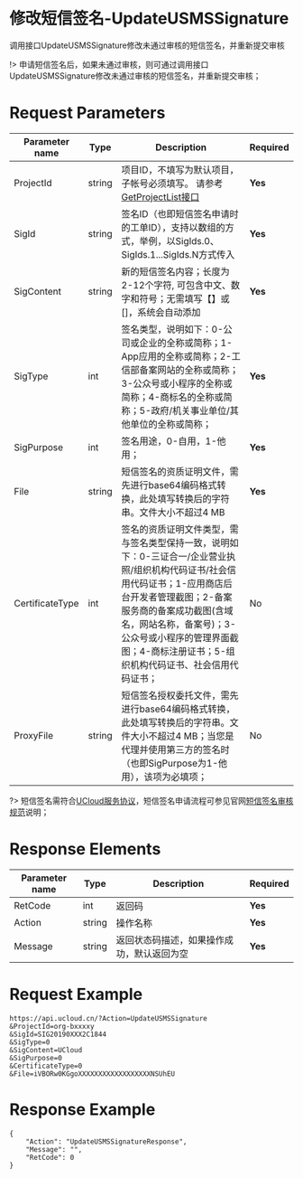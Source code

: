 # 修改短信签名-UpdateUSMSSignature

调用接口UpdateUSMSSignature修改未通过审核的短信签名，并重新提交审核

!> 申请短信签名后，如果未通过审核，则可通过调用接口UpdateUSMSSignature修改未通过审核的短信签名，并重新提交审核；

# Request Parameters
|Parameter name|Type|Description|Required|
|---|---|---|---|
|ProjectId|string|项目ID，不填写为默认项目，子帐号必须填写。 请参考[GetProjectList接口](api/summary/get_project_list)|**Yes**|
|SigId|string|签名ID（也即短信签名申请时的工单ID），支持以数组的方式，举例，以SigIds.0、SigIds.1...SigIds.N方式传入   |**Yes**|
|SigContent|string|新的短信签名内容；长度为2-12个字符, 可包含中文、数字和符号；无需填写【】或[]，系统会自动添加|**Yes**|
|SigType|int|签名类型，说明如下：0-公司或企业的全称或简称；1-App应用的全称或简称；2-工信部备案网站的全称或简称；3-公众号或小程序的全称或简称；4-商标名的全称或简称；5-政府/机关事业单位/其他单位的全称或简称；|**Yes**|
|SigPurpose|int|签名用途，0-自用，1-他用；|**Yes**|
|File|string|短信签名的资质证明文件，需先进行base64编码格式转换，此处填写转换后的字符串。文件大小不超过4 MB|**Yes**|
|CertificateType|int|签名的资质证明文件类型，需与签名类型保持一致，说明如下：0-三证合一/企业营业执照/组织机构代码证书/社会信用代码证书；1-应用商店后台开发者管理截图；2-备案服务商的备案成功截图(含域名，网站名称，备案号)；3-公众号或小程序的管理界面截图；4-商标注册证书；5-组织机构代码证书、社会信用代码证书；|No|
|ProxyFile|string|短信签名授权委托文件，需先进行base64编码格式转换，此处填写转换后的字符串。文件大小不超过4 MB；当您是代理并使用第三方的签名时（也即SigPurpose为1-他用），该项为必填项；|No|

?> 短信签名需符合[UCloud服务协议](https://docs.ucloud.cn/management_monitor/usms/introduction/service_level)，短信签名申请流程可参见官网[短信签名审核规范](https://docs.ucloud.cn/management_monitor/usms/introduction/2005/2103)说明；

# Response Elements
|Parameter name|Type|Description|Required|
|---|---|---|---|
|RetCode|int|返回码|**Yes**|
|Action|string|操作名称|**Yes**|
|Message|string|返回状态码描述，如果操作成功，默认返回为空|**Yes**|

# Request Example
```
https://api.ucloud.cn/?Action=UpdateUSMSSignature
&ProjectId=org-bxxxxy
&SigId=SIG20190XXX2C1844
&SigType=0
&SigContent=UCloud
&SigPurpose=0
&CertificateType=0
&File=iVBORw0KGgoXXXXXXXXXXXXXXXXXXNSUhEU
```

# Response Example
```
{
    "Action": "UpdateUSMSSignatureResponse", 
    "Message": "", 
    "RetCode": 0
}
```

